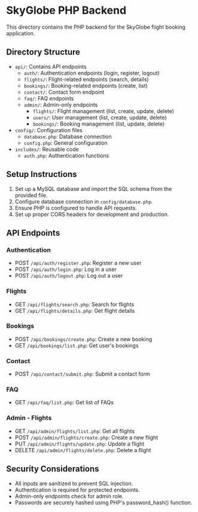 
# SkyGlobe PHP Backend

This directory contains the PHP backend for the SkyGlobe flight booking application.

## Directory Structure

- `api/`: Contains API endpoints
  - `auth/`: Authentication endpoints (login, register, logout)
  - `flights/`: Flight-related endpoints (search, details)
  - `bookings/`: Booking-related endpoints (create, list)
  - `contact/`: Contact form endpoint
  - `faq/`: FAQ endpoints
  - `admin/`: Admin-only endpoints
    - `flights/`: Flight management (list, create, update, delete)
    - `users/`: User management (list, create, update, delete)
    - `bookings/`: Booking management (list, update, delete)
- `config/`: Configuration files
  - `database.php`: Database connection
  - `config.php`: General configuration
- `includes/`: Reusable code
  - `auth.php`: Authentication functions

## Setup Instructions

1. Set up a MySQL database and import the SQL schema from the provided file.
2. Configure database connection in `config/database.php`.
3. Ensure PHP is configured to handle API requests.
4. Set up proper CORS headers for development and production.

## API Endpoints

### Authentication
- POST `/api/auth/register.php`: Register a new user
- POST `/api/auth/login.php`: Log in a user
- POST `/api/auth/logout.php`: Log out a user

### Flights
- GET `/api/flights/search.php`: Search for flights
- GET `/api/flights/details.php`: Get flight details

### Bookings
- POST `/api/bookings/create.php`: Create a new booking
- GET `/api/bookings/list.php`: Get user's bookings

### Contact
- POST `/api/contact/submit.php`: Submit a contact form

### FAQ
- GET `/api/faq/list.php`: Get list of FAQs

### Admin - Flights
- GET `/api/admin/flights/list.php`: Get all flights
- POST `/api/admin/flights/create.php`: Create a new flight
- PUT `/api/admin/flights/update.php`: Update a flight
- DELETE `/api/admin/flights/delete.php`: Delete a flight

## Security Considerations

- All inputs are sanitized to prevent SQL injection.
- Authentication is required for protected endpoints.
- Admin-only endpoints check for admin role.
- Passwords are securely hashed using PHP's password_hash() function.
